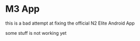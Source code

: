 # M3 App


this is a bad attempt at fixing the official N2 Elite Android App

some stuff is not working yet